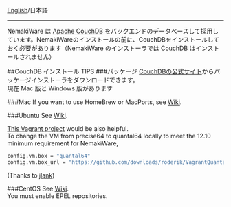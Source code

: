 [English](https://github.com/aegif/NemakiWare/wiki/Install-CouchDB)/日本語
***

NemakiWare は [Apache CouchDB](http://couchdb.apache.org/) をバックエンドのデータベースして採用しています。NemakiWareのインストールの前に、CouchDBをインストールしておく必要があります（NemakiWare のインストーラでは CouchDB はインストールされません）

##CouchDB インストール TIPS
###パッケージ
[CouchDBの公式サイト](http://couchdb.apache.org/)からパッケージインストーラをダウンロードできます。  
現在 Mac 版と Windows 版があります

###Mac
If you want to use HomeBrew or MacPorts, see [Wiki](http://wiki.apache.org/couchdb/Installing_on_OSX).

###Ubuntu
See [Wiki](http://wiki.apache.org/couchdb/Installing_on_Ubuntu).  

[This Vagrant project](https://github.com/bdossantos/puppet-module-couchdb) would be also helpful.  
To change the VM from precise64 to quantal64 locally to meet the 12.10 minimum requirement for NemakiWare,
```sh
config.vm.box = "quantal64"
config.vm.box_url = "https://github.com/downloads/roderik/VagrantQuantal64Box/quantal64.box"
```
(Thanks to [jlank](https://github.com/jlank))

###CentOS
See [Wiki](http://wiki.apache.org/couchdb/Installing_on_RHEL5).  
You must enable EPEL repositories.
